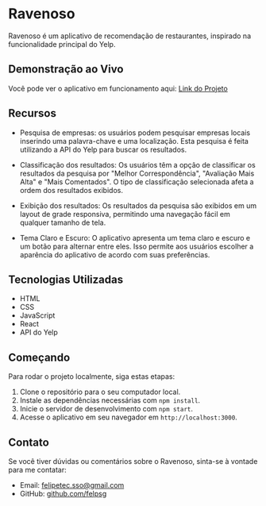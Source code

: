 # Ravenoso

Ravenoso é um aplicativo de recomendação de restaurantes, inspirado na funcionalidade principal do Yelp.
## Demonstração ao Vivo

Você pode ver o aplicativo em funcionamento aqui: [Link do Projeto](https://raveneous.netlify.app/)  

## Recursos

- Pesquisa de empresas: os usuários podem pesquisar empresas locais inserindo uma palavra-chave e uma localização. Esta pesquisa é feita utilizando a API do Yelp para buscar os resultados.

- Classificação dos resultados: Os usuários têm a opção de classificar os resultados da pesquisa por "Melhor Correspondência", "Avaliação Mais Alta" e "Mais Comentados". O tipo de classificação selecionada afeta a ordem dos resultados exibidos.

- Exibição dos resultados: Os resultados da pesquisa são exibidos em um layout de grade responsiva, permitindo uma navegação fácil em qualquer tamanho de tela.

- Tema Claro e Escuro: O aplicativo apresenta um tema claro e escuro e um botão para alternar entre eles. Isso permite aos usuários escolher a aparência do aplicativo de acordo com suas preferências.

## Tecnologias Utilizadas

- HTML
- CSS
- JavaScript
- React
- API do Yelp

## Começando

Para rodar o projeto localmente, siga estas etapas:

1. Clone o repositório para o seu computador local.
2. Instale as dependências necessárias com `npm install`.
3. Inicie o servidor de desenvolvimento com `npm start`.
4. Acesse o aplicativo em seu navegador em `http://localhost:3000`.

## Contato

Se você tiver dúvidas ou comentários sobre o Ravenoso, sinta-se à vontade para me contatar:

- Email: [felipetec.sso@gmail.com](mailto:seuemail@exemplo.com)
- GitHub: [github.com/felpsg](https://github.com/seuusername)
